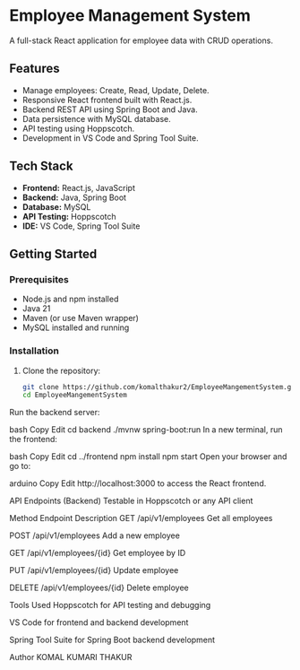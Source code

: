 # Employee Management System

A full-stack React application for employee data with CRUD operations.

## Features

- Manage employees: Create, Read, Update, Delete.
- Responsive React frontend built with React.js.
- Backend REST API using Spring Boot and Java.
- Data persistence with MySQL database.
- API testing using Hoppscotch.
- Development in VS Code and Spring Tool Suite.

## Tech Stack

- **Frontend:** React.js, JavaScript  
- **Backend:** Java, Spring Boot  
- **Database:** MySQL  
- **API Testing:** Hoppscotch  
- **IDE:** VS Code, Spring Tool Suite  

## Getting Started

### Prerequisites

- Node.js and npm installed  
- Java 21  
- Maven (or use Maven wrapper)  
- MySQL installed and running  

### Installation

1. Clone the repository:

   ```bash
   git clone https://github.com/komalthakur2/EmployeeMangementSystem.git
   cd EmployeeMangementSystem
Run the backend server:

bash
Copy
Edit
cd backend
./mvnw spring-boot:run
In a new terminal, run the frontend:

bash
Copy
Edit
cd ../frontend
npm install
npm start
Open your browser and go to:

arduino
Copy
Edit
http://localhost:3000
to access the React frontend.

API Endpoints (Backend)
Testable in Hoppscotch or any API client

Method	Endpoint	Description
GET	/api/v1/employees	Get all employees

POST	/api/v1/employees	Add a new employee

GET	/api/v1/employees/{id}	Get employee by ID

PUT	/api/v1/employees/{id}	Update employee

DELETE	/api/v1/employees/{id}	Delete employee

Tools Used
Hoppscotch for API testing and debugging

VS Code for frontend and backend development

Spring Tool Suite for Spring Boot backend development

Author
KOMAL KUMARI THAKUR
